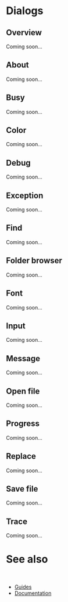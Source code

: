 # Dialogs

## Overview

Coming soon...

## About

Coming soon...

## Busy

Coming soon...

## Color

Coming soon...

## Debug

Coming soon...

## Exception

Coming soon...

## Find

Coming soon...

## Folder browser

Coming soon...

## Font

Coming soon...

## Input

Coming soon...

## Message

Coming soon...

## Open file

Coming soon...

## Progress

Coming soon...

## Replace

Coming soon...

## Save file

Coming soon...

## Trace

Coming soon...

# See also
​
* [Guides](/docs/documentation/Guides)
* [Documentation](/docs/documentation)
